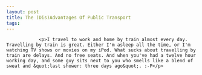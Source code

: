 ```yaml
---
layout: post
title: The (Dis)Advantages Of Public Transport
tags:
---
```



                <p>I travel to work and home by train almost every day. Travelling by train is great. Either I'm asleep all the time, or I'm watching TV shows or movies on my iPod. What sucks about travelling by train are delays. And no free seats. And when you've had a twelve hour working day, and some guy sits next to you who smells like a blend of sweat and &quot;last shower: three days ago&quot;. :-P</p>
